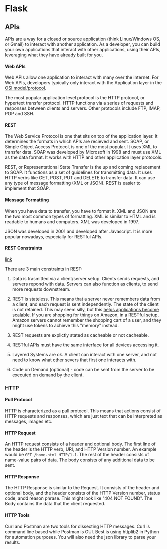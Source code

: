 # Flask 

## APIs 

APIs are a way for a closed or source application (think Linux/Windows OS, or Gmail) to interact with another application. As a developer, you can build your own applications that interact with other applications, using their APIs, leveraging what they have already built for you. 

#### Web APIs

Web APIs allow one application to interact with many over the internet. For Web APIs, developers typically only interact with the Application layer in the [OSI model/protocol](https://en.wikipedia.org/wiki/OSI_model).

The most popular application level protocol is the HTTP protocol, or hypertext transfer protocol.  HTTP functions via a series of requests and responses between clients and servers. Other protocols include FTP, IMAP, POP and SSH. 

#### REST 

The Web Service Protocol is one that sits on top of the application  layer. It determines the formats in which APIs are recieved and sent. SOAP, or Simple Object Access Protocol, is one of the most popular. It uses XML to transfer data. SOAP was developed by Microsoft in 1998 and must use XML as the data format. It works with HTTP and other application layer protocols. 

REST, or Representational State Transfer is the up and coming replacement to SOAP. It functions as a set of guidelines for transmitting data. It uses HTTP verbs like GET, POST, PUT and DELETE to transfer data. It can use any type of message formatting (XML or JSON). REST is easier to implement that SOAP. 

#### Message Formatting 

When you have data to transfer, you have to format it. XML and JSON are the two most common types of formatting. XML is similar to HTML and is readable to humans and computers. XML was developed in 1997. 

JSON was developed in 2001 and developed after Javascript. It is more popular nowadays, especially for RESTful APIs. 

#### REST Constraints 

[link](https://www.youtube.com/watch?time_continue=136&v=IvHMM0huDZk)

There are 3 main constraints in REST: 

1. Data is trasmitted via a client/server setup. Clients sends requests, and servers repond with data. Servers can also function as clients, to send more requests downstream. 

2. REST is stateless. This means that a server never remembers data from a client, and each request is sent independently. The state of the client is not retained. This may seem silly, but this [helps applications become scalable](https://ruben.verborgh.org/blog/2012/08/24/rest-wheres-my-state/). If you are shopping for things on Amazon, in a RESTful setup, Amazon servers cannot remember the shopping cart of a user, and they might use tokens to achieve this "memory" instead. 

3. REST requests are explictly stated as cacheable or not cacheable. 

4. RESTful APIs must have the same interface for all devices accessing it. 

5. Layered Systems are ok. A client can interact with one server, and not need to know what other severs that first one interacts with. 

6. Code on Demand (optional) - code can be sent from the server to be executed on demand by the client. 

### HTTP 

#### Pull Protocol 

HTTP is characterized as a pull protocol. This means that actions consist of HTTP requests and responses, which are just text that can be interpreted as messages, images etc. 

#### HTTP Request 

An HTTP request consists of a header and optional body. The first line of the header is the HTTP verb, URI, and HTTP Version number. An example would be `GET /home.html HTTP/1.1`. The rest of the header consists of name-value pairs of data. The body consists of any additional data to be sent. 

#### HTTP Response 

The HTTP Response is similar to the Request. It consists of the header and optional body, and the header consists of the HTTP Version number, status code, andd reason phrase. This might look like "404 NOT FOUND". The Body contains the data that the client requested. 

#### HTTP Tools 

Curl and Postman are two tools for dissecting HTTP messages. Curl is command line based while Postman is GUI. Best is using httplib2 in Python for automation purposes. You will also need the json library to parse your results.  